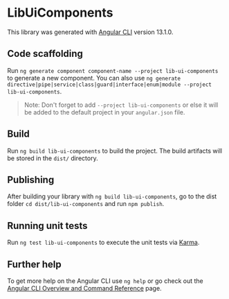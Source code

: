 # LibUiComponents

This library was generated with [Angular CLI](https://github.com/angular/angular-cli) version 13.1.0.

## Code scaffolding

Run `ng generate component component-name --project lib-ui-components` to generate a new component. You can also use `ng generate directive|pipe|service|class|guard|interface|enum|module --project lib-ui-components`.
> Note: Don't forget to add `--project lib-ui-components` or else it will be added to the default project in your `angular.json` file. 

## Build

Run `ng build lib-ui-components` to build the project. The build artifacts will be stored in the `dist/` directory.

## Publishing

After building your library with `ng build lib-ui-components`, go to the dist folder `cd dist/lib-ui-components` and run `npm publish`.

## Running unit tests

Run `ng test lib-ui-components` to execute the unit tests via [Karma](https://karma-runner.github.io).

## Further help

To get more help on the Angular CLI use `ng help` or go check out the [Angular CLI Overview and Command Reference](https://angular.io/cli) page.
